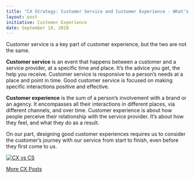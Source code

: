 ```yaml
---
title: "CX Strategy: Customer Service and Customer Experience - What's the Difference?"
layout: post
initiative: Customer Experience
date: September 18, 2018
---
```


Customer service is a key part of customer experience, but the two are not the same.

**Customer service** is an event that happens between a customer and a service provider, at a specific time and place. It’s the advice you get, the help you receive. Customer service is responsive to a person’s needs at a place and point in time. Good customer service is focused on making specific interactions positive and effective.

**Customer experience** is the sum of a person’s involvement with a brand or an agency. It encompasses all their interactions in different places, via different channels, and over time. Customer experience is about how people perceive their relationship with the service provider. It’s about how they feel, and what they do as a result.

On our part, designing good customer experiences requires us to consider the customer’s journey with our service from start to finish, even before they first come to us.

<a href="{{site.baseurl}}/images/customer-experience/2018-09-18-CX-CS.png" target="_blank" rel="noopener noreferrer">
<img  alt="CX vs CS" class="img-responsive" src="{{site.baseurl}}/images/customer-experience/2018-09-18-CX-CS.png">

<a href="{{site.baseurl}}/coe/customer-experience.html#coe-updates" class="usa-button">More CX Posts</a>
